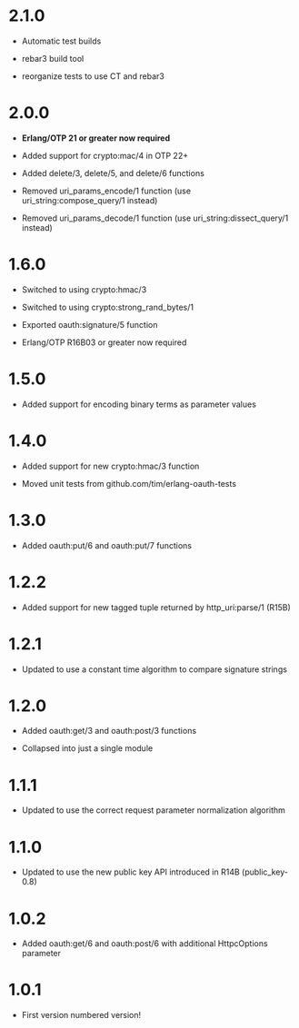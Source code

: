 # 2.1.0

 * Automatic test builds

 * rebar3 build tool

 * reorganize tests to use CT and rebar3


# 2.0.0

  * **Erlang/OTP 21 or greater now required**

  * Added support for crypto:mac/4 in OTP 22+

  * Added delete/3, delete/5, and delete/6 functions

  * Removed uri_params_encode/1 function (use uri_string:compose_query/1 instead)

  * Removed uri_params_decode/1 function (use uri_string:dissect_query/1 instead)


# 1.6.0

  * Switched to using crypto:hmac/3

  * Switched to using crypto:strong_rand_bytes/1

  * Exported oauth:signature/5 function

  * Erlang/OTP R16B03 or greater now required


# 1.5.0

  * Added support for encoding binary terms as parameter values


# 1.4.0

  * Added support for new crypto:hmac/3 function

  * Moved unit tests from github.com/tim/erlang-oauth-tests


# 1.3.0

  * Added oauth:put/6 and oauth:put/7 functions


# 1.2.2

  * Added support for new tagged tuple returned by http_uri:parse/1 (R15B)


# 1.2.1

  * Updated to use a constant time algorithm to compare signature strings


# 1.2.0

  * Added oauth:get/3 and oauth:post/3 functions

  * Collapsed into just a single module


# 1.1.1

  * Updated to use the correct request parameter normalization algorithm


# 1.1.0

  * Updated to use the new public key API introduced in R14B (public_key-0.8)


# 1.0.2

  * Added oauth:get/6 and oauth:post/6 with additional HttpcOptions parameter


# 1.0.1

  * First version numbered version!
